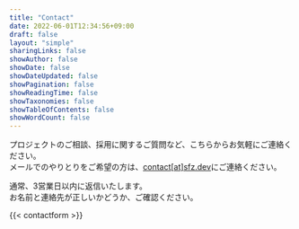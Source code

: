 ```yaml
---
title: "Contact"
date: 2022-06-01T12:34:56+09:00
draft: false
layout: "simple"
sharingLinks: false
showAuthor: false
showDate: false
showDateUpdated: false
showPagination: false
showReadingTime: false
showTaxonomies: false
showTableOfContents: false
showWordCount: false
---
```


プロジェクトのご相談、採用に関するご質問など、こちらからお気軽にご連絡ください。  
メールでのやりとりをご希望の方は、[contact[at]sfz.dev](mailto:contact[at]sfz.dev)にご連絡ください。

通常、3営業日以内に返信いたします。  
お名前と連絡先が正しいかどうか、ご確認ください。

{{< contactform >}}
